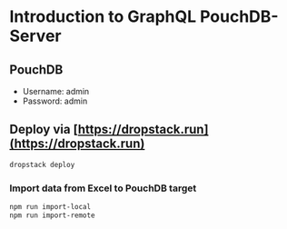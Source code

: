 # Introduction to GraphQL PouchDB-Server

## PouchDB

- Username: admin
- Password: admin

## Deploy via [https://dropstack.run](https://dropstack.run)

```bash
dropstack deploy
```

### Import data from Excel to PouchDB target

```bash
npm run import-local
npm run import-remote
```
